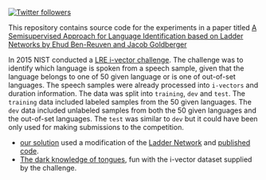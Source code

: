 <a target="_blank" href="http://twitter.com/udibr"><img alt='Twitter followers' src="https://img.shields.io/twitter/follow/udibr.svg?style=social"></a>

This repository contains source code for the experiments in a paper titled [A Semisupervised Approach for Language Identification based on Ladder Networks by Ehud Ben-Reuven and Jacob Goldberger](http://arxiv.org/pdf/1604.00317v1.pdf)

In 2015 NIST conducted a [LRE i-vector challenge](https://ivectorchallenge.nist.gov/evaluations/2).
The challenge was to identify which language is spoken from a speech sample, given that the language belongs 
to one of 50 given language or is one of out-of-set languages.
The speech samples were already processed into `i-vectors` and duration information.
The data was split into `training`, `dev` and `test`.
The `training` data included labeled samples from the 50 given languages.
The `dev` data included unlabeled samples from both the 50 given languages and the out-of-set languages.
The `test` was similar to `dev` but it could have been only used for making submissions to the competition.

* [our solution](./A%20Semisupervised%20Approach%20for%20Language%20Identification%20based%20on%20Ladder%20Networks.ipynb) used a modification of the [Ladder Network](http://arxiv.org/abs/1507.02672) and [published code](https://github.com/CuriousAI/ladder).
* [The dark knowledge of tongues](./The%20dark%20knowledge%20of%20tongues.ipynb), fun with the i-vector dataset supplied by the challenge.
